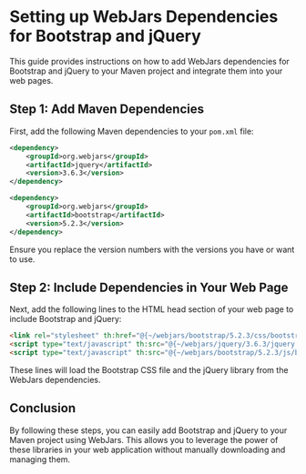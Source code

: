 # Setting up WebJars Dependencies for Bootstrap and jQuery

This guide provides instructions on how to add WebJars dependencies for Bootstrap and jQuery to your Maven project and integrate them into your web pages.

## Step 1: Add Maven Dependencies

First, add the following Maven dependencies to your `pom.xml` file:

```xml
<dependency>
    <groupId>org.webjars</groupId>
    <artifactId>jquery</artifactId>
    <version>3.6.3</version>
</dependency>

<dependency>
    <groupId>org.webjars</groupId>
    <artifactId>bootstrap</artifactId>
    <version>5.2.3</version>
</dependency>
```

Ensure you replace the version numbers with the versions you have or want to use.

## Step 2: Include Dependencies in Your Web Page

Next, add the following lines to the HTML head section of your web page to include Bootstrap and jQuery:

```html
<link rel="stylesheet" th:href="@{~/webjars/bootstrap/5.2.3/css/bootstrap.css}">
<script type="text/javascript" th:src="@{~/webjars/jquery/3.6.3/jquery.min.js}"></script>
<script type="text/javascript" th:src="@{~/webjars/bootstrap/5.2.3/js/bootstrap.min.js}"></script>
```

These lines will load the Bootstrap CSS file and the jQuery library from the WebJars dependencies.

## Conclusion

By following these steps, you can easily add Bootstrap and jQuery to your Maven project using WebJars. This allows you to leverage the power of these libraries in your web application without manually downloading and managing them.
